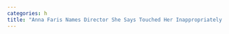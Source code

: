 ```yaml
---
categories: h
title: "Anna Faris Names Director She Says Touched Her Inappropriately On The Set"
---
```

